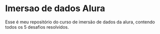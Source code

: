 # Imersao de dados Alura
Esse é meu repositório do curso de imersão de dados da alura, contendo todos os 5 desafios resolvidos.
